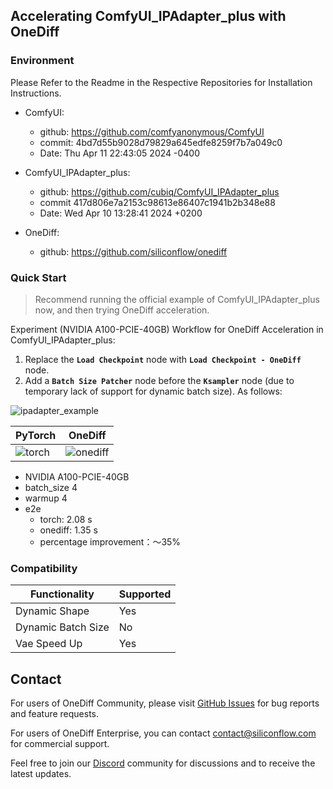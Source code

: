 ## Accelerating ComfyUI_IPAdapter_plus with OneDiff
### Environment
Please Refer to the Readme in the Respective Repositories for Installation Instructions.

- ComfyUI:
  - github: https://github.com/comfyanonymous/ComfyUI
  - commit: 4bd7d55b9028d79829a645edfe8259f7b7a049c0 
  - Date: Thu Apr 11 22:43:05 2024 -0400
  
- ComfyUI_IPAdapter_plus:
  - github: https://github.com/cubiq/ComfyUI_IPAdapter_plus
  - commit 417d806e7a2153c98613e86407c1941b2b348e88 
  - Date:  Wed Apr 10 13:28:41 2024 +0200
  
- OneDiff:
  - github: https://github.com/siliconflow/onediff 

### Quick Start

> Recommend running the official example of ComfyUI_IPAdapter_plus now, and then trying OneDiff acceleration. 

Experiment (NVIDIA A100-PCIE-40GB) Workflow for OneDiff Acceleration in ComfyUI_IPAdapter_plus:

1. Replace the **`Load Checkpoint`** node with **`Load Checkpoint - OneDiff`** node. 
2. Add a **`Batch Size Patcher`** node before the **`Ksampler`** node (due to temporary lack of support for dynamic batch size).
As follows:

![ipadapter_example](https://github.com/siliconflow/onediff/assets/109639975/adb2df92-b0f0-4650-ae02-5fd458209b92)



 | PyTorch                                                                                                | OneDiff                                                                                                  |
 | ------------------------------------------------------------------------------------------------------ | -------------------------------------------------------------------------------------------------------- |
 | ![torch](https://github.com/siliconflow/onediff/assets/109639975/b99838a6-2809-4e70-a4f2-966ba76c69d6) | ![onediff](https://github.com/siliconflow/onediff/assets/109639975/455741aa-d4e7-4b43-bfac-c5c52a66ac12) |

- NVIDIA A100-PCIE-40GB 
- batch_size 4
- warmup 4
- e2e
  - torch: 2.08 s
  - onediff: 1.35 s
  - percentage improvement：～35% 


### Compatibility

| Functionality      | Supported |
| ------------------ | --------- |
| Dynamic Shape      | Yes       |
| Dynamic Batch Size | No        |
| Vae Speed Up       | Yes       |

## Contact

For users of OneDiff Community, please visit [GitHub Issues](https://github.com/siliconflow/onediff/issues) for bug reports and feature requests.

For users of OneDiff Enterprise, you can contact contact@siliconflow.com for commercial support.

Feel free to join our [Discord](https://discord.gg/RKJTjZMcPQ) community for discussions and to receive the latest updates.